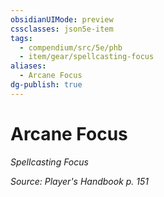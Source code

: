 ```yaml
---
obsidianUIMode: preview
cssclasses: json5e-item
tags:
  - compendium/src/5e/phb
  - item/gear/spellcasting-focus
aliases:
  - Arcane Focus
dg-publish: true
---
```

# Arcane Focus
*Spellcasting Focus*  


*Source: Player's Handbook p. 151*